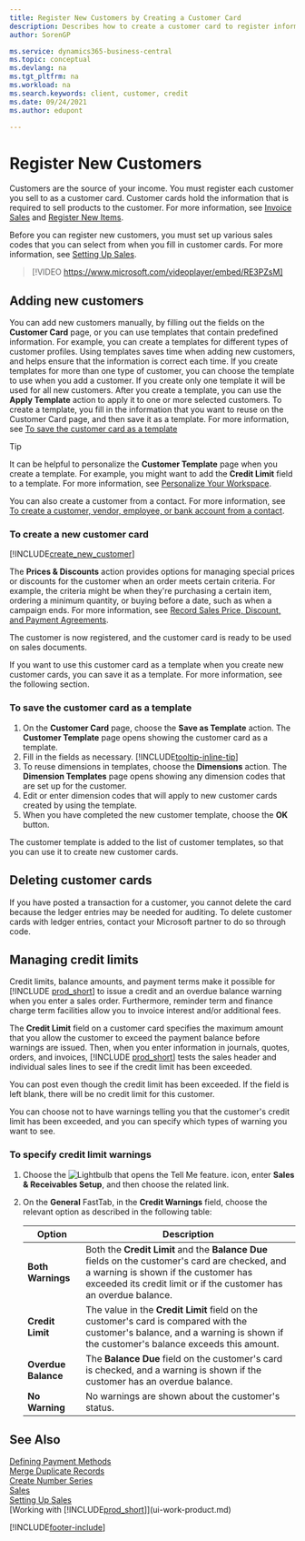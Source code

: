 ```yaml
---
title: Register New Customers by Creating a Customer Card
description: Describes how to create a customer card to register information about each new customer or client that you sell to.
author: SorenGP

ms.service: dynamics365-business-central
ms.topic: conceptual
ms.devlang: na
ms.tgt_pltfrm: na
ms.workload: na
ms.search.keywords: client, customer, credit
ms.date: 09/24/2021
ms.author: edupont

---
```

# Register New Customers

Customers are the source of your income. You must register each customer you sell to as a customer card. Customer cards hold the information that is required to sell products to the customer. For more information, see [Invoice Sales](sales-how-invoice-sales.md) and [Register New Items](inventory-how-register-new-items.md).  

Before you can register new customers, you must set up various sales codes that you can select from when you fill in customer cards. For more information, see [Setting Up Sales](sales-setup-sales.md).

> [!VIDEO https://www.microsoft.com/videoplayer/embed/RE3PZsM]

## Adding new customers
You can add new customers manually, by filling out the fields on the **Customer Card** page, or you can use templates that contain predefined information. For example, you can create a templates for different types of customer profiles. Using templates saves time when adding new customers, and helps ensure that the information is correct each time. If you create templates for more than one type of customer, you can choose the template to use when you add a customer. If you create only one template it will be used for all new customers. After you create a template, you can use the **Apply Template** action to apply it to one or more selected customers. To create a template, you fill in the information that you want to reuse on the Customer Card page, and then save it as a template. For more information, see [To save the customer card as a template](sales-how-register-new-customers.md#to-save-the-customer-card-as-a-template)

> [!TIP]
> It can be helpful to personalize the **Customer Template** page when you create a template. For example, you might want to add the **Credit Limit** field to a template. For more information, see [Personalize Your Workspace](/dynamics365/business-central/ui-personalization-user#to-start-personalizing-a-page-through-the-personalizing-banner).

You can also create a customer from a contact. For more information, see [To create a customer, vendor, employee, or bank account from a contact](marketing-create-contact-companies.md#to-create-a-customer-vendor-employee-or-bank-account-from-a-contact).  

### To create a new customer card

[!INCLUDE[create_new_customer](includes/create_new_customer.md)]

The **Prices & Discounts** action provides options for managing special prices or discounts for the customer when an order meets certain criteria. For example, the criteria might be when they're purchasing a certain item, ordering a minimum quantity, or buying before a date, such as when a campaign ends. For more information, see [Record Sales Price, Discount, and Payment Agreements](sales-how-record-sales-price-discount-payment-agreements.md).

The customer is now registered, and the customer card is ready to be used on sales documents.

If you want to use this customer card as a template when you create new customer cards, you can save it as a template. For more information, see the following section.  

### To save the customer card as a template

1. On the **Customer Card** page, choose the **Save as Template** action. The **Customer Template** page opens showing the customer card as a template.
2. Fill in the fields as necessary. [!INCLUDE[tooltip-inline-tip](includes/tooltip-inline-tip_md.md)]
3. To reuse dimensions in templates, choose the **Dimensions** action. The **Dimension Templates** page opens showing any dimension codes that are set up for the customer.
4. Edit or enter dimension codes that will apply to new customer cards created by using the template.  
5. When you have completed the new customer template, choose the **OK** button.

The customer template is added to the list of customer templates, so that you can use it to create new customer cards.

## Deleting customer cards

If you have posted a transaction for a customer, you cannot delete the card because the ledger entries may be needed for auditing. To delete customer cards with ledger entries, contact your Microsoft partner to do so through code.  

## Managing credit limits

Credit limits, balance amounts, and payment terms make it possible for [!INCLUDE [prod_short](includes/prod_short.md)] to issue a credit and an overdue balance warning when you enter a sales order.  Furthermore, reminder term and finance charge term facilities allow you to invoice interest and/or additional fees.  

The **Credit Limit** field on a customer card specifies the maximum amount that you allow the customer to exceed the payment balance before warnings are issued. Then, when you enter information in journals, quotes, orders, and invoices, [!INCLUDE [prod_short](includes/prod_short.md)] tests the sales header and individual sales lines to see if the credit limit has been exceeded.

You can post even though the credit limit has been exceeded. If the field is left blank, there will be no credit limit for this customer.  

You can choose not to have warnings telling you that the customer's credit limit has been exceeded, and you can specify which types of warning you want to see.

### To specify credit limit warnings

1. Choose the ![Lightbulb that opens the Tell Me feature.](media/ui-search/search_small.png "Tell me what you want to do") icon, enter **Sales & Receivables Setup**, and then choose the related link.

2. On the **General** FastTab, in the **Credit Warnings** field, choose the relevant option as described in the following table:

    |Option| Description|
    |------|------------|
    |**Both Warnings**| Both the **Credit Limit** and the **Balance Due** fields on the customer's card are checked, and a warning is shown if the customer has exceeded its credit limit or if the customer has an overdue balance.|
    |**Credit Limit**|The value in the **Credit Limit** field on the customer's card is compared with the customer's balance, and a warning is shown if the customer's balance exceeds this amount.|
    |**Overdue Balance**|The **Balance Due** field on the customer's card is checked, and a warning is shown if the customer has an overdue balance.|
    |**No Warning**|No warnings are shown about the customer's status.|

## See Also

[Defining Payment Methods](finance-payment-methods.md)  
[Merge Duplicate Records](sales-how-merge-duplicate-records.md)  
[Create Number Series](ui-create-number-series.md)  
[Sales](sales-manage-sales.md)  
[Setting Up Sales](sales-setup-sales.md)  
[Working with [!INCLUDE[prod_short](includes/prod_short.md)]](ui-work-product.md)  

[!INCLUDE[footer-include](includes/footer-banner.md)]
